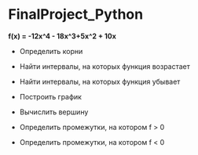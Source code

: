# FinalProject_Python
**f(x) = -12x^4 - 18x^3+5x^2 + 10x** 

* Определить корни

* Найти интервалы, на которых функция возрастает

* Найти интервалы, на которых функция убывает

* Построить график

* Вычислить вершину

* Определить промежутки, на котором f > 0

* Определить промежутки, на котором f < 0
